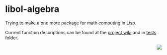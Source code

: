 libol-algebra
=============

Trying to make a one more package for math computing in Lisp.

Current function descriptions can be found at the [project wiki](https://github.com/yuriy-chumak/libol-algebra/wiki) and in [tests](tests) folder.

<a href="https://github.com/yuriy-chumak/libol-algebra/actions">
   <img align="right" src="https://github.com/yuriy-chumak/libol-algebra/actions/workflows/ci.yml/badge.svg">
</a>
